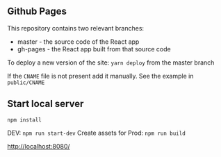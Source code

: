 ## Github Pages
This repository contains two relevant branches:
- master - the source code of the React app
- gh-pages - the React app built from that source code

To deploy a new version of the site:
`yarn deploy` from the master branch

If the `CNAME` file is not present add it manually. See the example in `public/CNAME`

## Start local server
`npm install`

DEV: `npm run start-dev`
Create assets for Prod: `npm run build`

[http://localhost:8080/](http://localhost:8080/)
